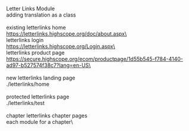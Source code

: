 Letter Links Module\
    adding translation as a class\
\
existing letterlinks home\
    https://letterlinks.highscope.org/doc/about.aspx\
\
letterlinks login\
    https://letterlinks.highscope.org/Login.aspx\
\
letterlinks product page\
    https://secure.highscope.org/ecom/productpage/1d55b545-f784-4140-ad97-b527574f38c7?lang=en-US\
\
\
new letterlinks landing page\
    ./letterlinks/home\
\
protected letterlinks page\
    ./letterlinks/test\
\
chapter letterlinks chapter pages\
    each module for a chapter\
